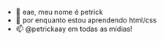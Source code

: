 - 👋 eae, meu nome é petrick
- 🌱 por enquanto estou aprendendo html/css
- 📫 @petrickaay em todas as mídias!

<!---
petrickay/petrickay is a ✨ special ✨ repository because its `README.md` (this file) appears on your GitHub profile.
You can click the Preview link to take a look at your changes.
--->
